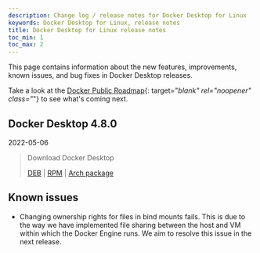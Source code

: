 ```yaml
---
description: Change log / release notes for Docker Desktop for Linux
keywords: Docker Desktop for Linux, release notes
title: Docker Desktop for Linux release notes
toc_min: 1
toc_max: 2
---
```


This page contains information about the new features, improvements, known issues, and bug fixes in Docker Desktop releases.

Take a look at the [Docker Public Roadmap](https://github.com/docker/roadmap/projects/1){: target="_blank" rel="noopener" class="_"} to see what's coming next.

## Docker Desktop 4.8.0
2022-05-06

> Download Docker Desktop
>
> [DEB](https://desktop-stage.docker.com/linux/main/amd64/78933/docker-desktop-4.8.0-amd64.deb) |
> [RPM](https://desktop-stage.docker.com/linux/main/amd64/78933/docker-desktop-4.8.0-x86_64.rpm) |
> [Arch package](https://desktop-stage.docker.com/linux/main/amd64/78933/docker-desktop-4.8.0-x86_64.pkg.tar.zst)

## Known issues

- Changing ownership rights for files in bind mounts fails. This is due to the way we have implemented file sharing between the host and VM within which the Docker Engine runs. We aim to resolve this issue in the next release.
